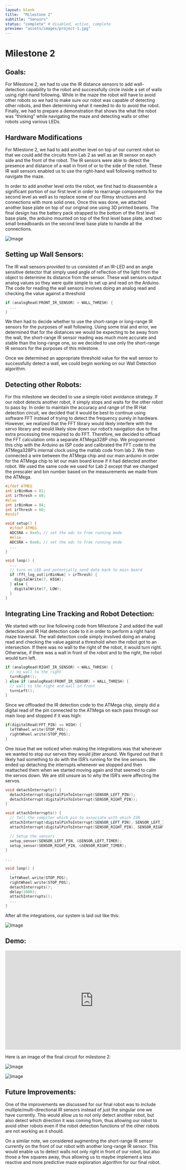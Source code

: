 ```yaml
---
layout: blank
title:  "Milestone 2"
subtitle: "Sensors"
status: "complete" # disabled, active, complete
preview: "assets/images/project-1.jpg"
---
```


# Milestone 2

## Goals:

For Milestone 2, we had to use the IR distance sensors to add wall-detection capability to the robot and successfully circle inside a set of walls using right-hand following. While in the maze the robot will have to avoid other robots so we had to make sure our robot was capable of detecting other robots, and then determining what it needed to do to avoid the robot. Finally, we had to prepare a demonstration that shows the what the robot was “thinking” while navigating the maze and detecting walls or other robots using various LEDs.


## Hardware Modifications

For Milestone 2, we had to add another level on top of our current robot so that we could add the circuits from Lab 2 as well as an IR sensor on each side and the front of the robot. The IR sensors were able to detect the presence and distance of a wall in front of or to the side of the robot. These IR wall sensors enabled us to use the right-hand wall following method to navigate the maze.

In order to add another level onto the robot, we first had to disassemble a significant portion of our first level in order to rearrange components for the second level as well as to replace some of our flimsy structures and connections with more solid ones. Once this was done, we attached another base plate on top of our original one using 3D printed beams. The final design has the battery pack strapped to the bottom of the first level base plate, the arduino mounted on top of the first level base plate, and two small breadboards on the second level base plate to handle all the connections.

![Image](milestones/milestone2/images/m2_4.jpg)

## Setting up Wall Sensors:

The IR wall sensors provided to us consisted of an IR-LED and an angle sensitive detector that simply used angle of reflection of the light from the object to determine its distance from the sensor. These wall sensors output analog values so they were quite simple to set up and read on the Arduino. The code for reading the wall sensors involves doing an analog read and checking the value against a threshold

```cpp
if (analogRead(FRONT_IR_SENSOR) > WALL_THRESH) {
  ...
}
```

We then had to decide whether to use the short-range or long-range IR sensors for the purposes of wall following. Using some trial and error, we determined that for the distances we would be expecting to be away from the wall, the short-range IR sensor reading was much more accurate and stable than the long-range one, so we decided to use only the short-range IR sensors for the purposes of this milestone.

Once we determined an appropriate threshold value for the wall sensor to successfully detect a wall, we could begin working on our Wall Detection algorithm.

## Detecting other Robots:

For this milestone we decided to use a simple robot avoidance strategy. If our robot detects another robot, it simply stops and waits for the other robot to pass by. In order to maintain the accuracy and range of the IR Hat detection circuit, we decided that it would be best to continue using software FFT instead of trying to detect the frequency purely in hardware. However, we realized that the FFT library would likely interfere with the servo library and would likely slow down our robot’s navigation due to the extra processing time required to do FFT. Therefore, we decided to offload the FFT calculation onto a separate ATMega328P chip. We programmed this chip with the Arduino as ISP code and calibrated the FFT code to the ATMega328P’s internal clock using the matlab code from lab 2. We then connected a wire between the ATMega chip and our main arduino in order for the ATMega chip to let our main board know if it had detected another robot. We used the same code we used for Lab 2 except that we changed the prescaler and bin number based on the measurements we made from the ATMega.

```cpp
#ifdef ATMEG
int irBinNum = 81;
int irThresh = 60;
#else
int irBinNum = 84;
int irThresh = 60;
#endif

void setup() {
  #ifdef ATMEG
  ADCSRA = 0xe5; // set the adc to free running mode
  #else
  ADCSRA = 0xe6; // set the adc to free running mode
  ...
}

void loop() {
  ...
  // turn on LED and potentially send data back to main board
  if (fft_log_out[irBinNum] > irThresh) {
    digitalWrite(7, HIGH);
  } else {
    digitalWrite(7, LOW);  
  }
}
```

## Integrating Line Tracking and Robot Detection:

We started with our line following code from Milestone 2 and added the wall detection and IR Hat detection code to it in order to perform a right hand maze traversal. The wall detection code simply involved doing an analog read and checking the value against a threshold when the robot got to an intersection.  If there was no wall to the right of the robot, it would turn right. Otherwise, if there was a wall in front of the robot and to the right, the robot would turn left.

```cpp
if (analogRead(RIGHT_IR_SENSOR) < WALL_THRESH) {
  // no wall to the right
  turnRight();
} else if (analogRead(FRONT_IR_SENSOR) > WALL_THRESH) {
  // wall to the right and wall in front
  turnLeft();
}
```

Since we offloaded the IR detection code to the ATMega chip, simply did a digital read of the pin connected to the ATMega on each pass through our main loop and stopped if it was high:

```cpp
if(digitalRead(FFT_PIN) == HIGH) {
  leftWheel.write(STOP_POS);
  rightWheel.write(STOP_POS);
}
```

One issue that we noticed when making the integrations was that whenever we wanted to stop our servos they would jitter around. We figured out that it likely had something to do with the ISR’s running for the line sensors. We ended up detaching the interrupts whenever we stopped and then reattached them when we started moving again and that seemed to calm the servos down. We are still unsure as to why the ISR’s were affecting the servos.

```cpp
void detachInterrupts() {
  detachInterrupt(digitalPinToInterrupt(SENSOR_LEFT_PIN));
  detachInterrupt(digitalPinToInterrupt(SENSOR_RIGHT_PIN));
}

void attachInterrupts() {
  // Tell the compiler which pin to associate with which ISR
  attachInterrupt(digitalPinToInterrupt(SENSOR_LEFT_PIN), SENSOR_LEFT_ISR, LOW);
  attachInterrupt(digitalPinToInterrupt(SENSOR_RIGHT_PIN), SENSOR_RIGHT_ISR, LOW);

  // Setup the sensors
  setup_sensor(SENSOR_LEFT_PIN, &SENSOR_LEFT_TIMER);
  setup_sensor(SENSOR_RIGHT_PIN, &SENSOR_RIGHT_TIMER);
}

...

void loop() {
  ...
  leftWheel.write(STOP_POS);
  rightWheel.write(STOP_POS);
  detachInterrupts();
  delay(1000);
  attachInterrupts();
  ...
}
```

After all the integrations, our system is laid out like this:

![Image](milestones/milestone2/images/block_dgrm.png)

## Demo:

<iframe width="560" height="315" src="https://www.youtube.com/embed/DNPShllTkOQ" frameborder="0" allow="autoplay; encrypted-media" allowfullscreen></iframe>

Here is an image of the final circuit for milestone 2:

![Image](milestones/milestone2/images/m2_1.jpg)

![Image](milestones/milestone2/images/m2_2.jpg)

## Future Improvements:

One of the improvements we discussed for our final robot was to include multiple/multi-directional IR sensors instead of just the singular one we have currently. This would allow us to not only detect another robot, but also detect which direction it was coming from, thus allowing our robot to avoid other robots even if the robot detection functions of the other robots are not working as it should.

On a similar note, we considered augmenting the short-range IR sensor currently on the front of our robot with another long-range IR sensor. This would enable us to detect walls not only right in front of our robot, but also those a few squares away, thus allowing us to maybe implement a less reactive and more predictive maze exploration algorithm for our final robot.
